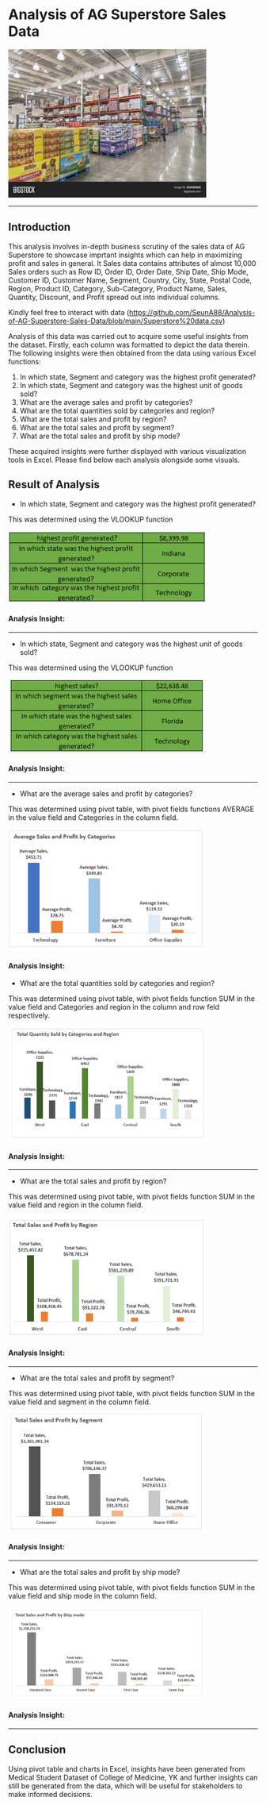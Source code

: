 # Analysis of AG Superstore Sales Data
![](store.jpg)

---

## Introduction

This analysis involves in-depth business scrutiny of the sales data of AG Superstore to showcase imprtant insights which can help in maximizing profit and sales in general.  It Sales data contains attributes of almost 10,000 Sales orders such as Row ID,	Order ID,	Order Date,	Ship Date,	Ship Mode,	Customer ID,	Customer Name,	Segment,	Country,	City,	State,	Postal Code,	Region,	Product ID,	Category,	Sub-Category,	Product Name,	Sales,	Quantity,	Discount, and	Profit spread out into individual columns. 

Kindly feel free to interact with data (https://github.com/SeunA88/Analysis-of-AG-Superstore-Sales-Data/blob/main/Superstore%20data.csv)

Analysis of this data was carried out to acquire some useful insights from the dataset. Firstly, each column was formatted to depict the data therein. The following insights were then obtained from the data using various Excel functions:
1. In which state, Segment and category was the highest profit generated?
2. In which state, Segment and category was the highest unit of goods sold?
3. What are the average sales and profit by categories?
4. What are the total quantities sold by categories and region?
5. What are the total sales and profit by region?
6. What are the total sales and profit by segment?
7. What are the total sales and profit by ship mode?

These acquired insights were further displayed with various visualization tools in Excel. Please find below each  analysis alongside some visuals.

## Result of Analysis

-	In which state, Segment and category was the highest profit generated?

This was determined using the VLOOKUP function

![](Profit.png)

#### Analysis Insight: 
---

-	In which state, Segment and category was the highest unit of goods sold?

This was determined using the VLOOKUP function

![](sales.png)

#### Analysis Insight: 
---

-	What are the average sales and profit by categories?

This was determined using pivot table, with pivot fields functions AVERAGE in the value field and Categories in the column field.

![](Categories.png)

#### Analysis Insight: 

-	What are the total quantities sold by categories and region?

This was determined using pivot table, with pivot fields function SUM in the value field and Categories and region in the column and row feld respectively.

![](Quantity_sold.png)

#### Analysis Insight: 
---

- What are the total sales and profit by region? 

This was determined using pivot table, with pivot fields function SUM in the value field and region in the column field.

![](Region.png)

#### Analysis Insight: 
---

- What are the total sales and profit by segment?

This was determined using pivot table, with pivot fields function SUM in the value field and segment in the column field.

![](Segment.png)

#### Analysis Insight: 
---

- What are the total sales and profit by ship mode?

This was determined using pivot table, with pivot fields function SUM in the value field and ship mode in the column field.

![](Ship_mode.png)

#### Analysis Insight: 
---

## Conclusion
Using pivot table and charts in Excel, insights have been generated from Medical Student Dataset of College of Medicine, YK and further insights can still be generated from the data, which will be useful for stakeholders to make informed decisions.
